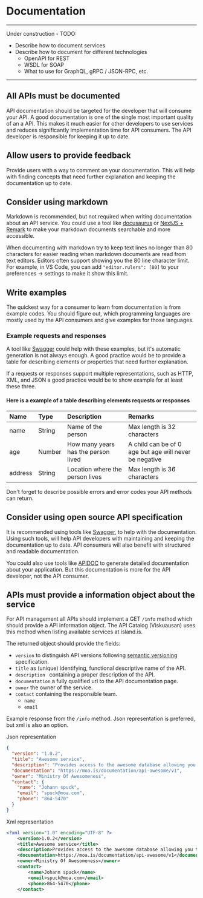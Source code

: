 # Documentation
---------------------------------------------------------
Under construction - TODO:
* Describe how to document services
* Describe how to document for different technologies
  * OpenAPI for REST
  * WSDL for SOAP
  * What to use for GraphQL, gRPC / JSON-RPC, etc.
---------------------------------------------------------

## All APIs must be documented
API documentation should be targeted for the developer that will consume your
API.  A good documentation is one of the single most important quality of an 
a API.  This makes it much easier for other developers to use services and 
reduces significantly implementation time for API consumers. The API developer 
is responsible for keeping it up to date.

## Allow users to provide feedback
Provide users with a way to comment on your documentation.  This will help 
with finding concepts that need further explanation and keeping the 
documentation up to date.

## Consider using markdown
Markdown is recommended, but not required when writing documentation about an
API service. You could use a tool like [docusaurus](https://v2.docusaurus.io/) 
or [NextJS + Remark](https://github.com/vercel/next.js/tree/canary/examples/blog-starter-typescript) 
to make your markdown documents searchable and more accessible.

When documenting with markdown try to keep text lines no longer than 80 
characters for easier reading when markdown  documents are read from text 
editors.  Editors often support showing you the 80 line character limit.  For
example, in VS Code, you can add `"editor.rulers": [80]` to your 
preferences -> settings to make it show this limit.

## Write examples
The quickest way for a consumer to learn from documentation is from example 
codes.  You should figure out, which programming languages are mostly used by
the API consumers and give examples for those languages.

### Example requests and responses
A tool like [Swagger](http://swagger.io/) could help with these examples, but
it's automatic generation is not always enough.  A good practice would be to 
provide a table for describing elements or properties that need further 
explanation.

If a requests or responses support multiple representations, such as 
HTTP, XML, and JSON a good practice would be to show example for at 
least these three.

#### Here is a example of a table describing elements requests or responses
| Name     | Type    | Description                           | Remarks                     |
| :---     | :---    | :----------                           | :-------                    |
| name     | String  | Name of the person                    | Max length is 32 characters |
| age      | Number  | How many years has the person lived   | A child can be of 0 age but age will never be negative |
| address  | String  | Location where the person lives       | Max length is 36 characters |

Don't forget to describe possible errors and 
error codes your API methods can return.

## Consider using open source API specification
It is recommended using tools like [Swagger](http://swagger.io/), to help with
the documentation.  Using such tools, will help API developers with maintaining
and keeping the documentation up to date.  API consumers will also benefit with
structured and readable documentation.

You could also use tools like [APIDOC](https://apidocjs.com/) to generate 
detailed documentation about your application.  But this documentation is 
more for the API developer, not the API consumer.


## APIs must provide a information object about the service
For API management all APIs should implement a GET `/info` method which should
provide a API information object.   The API Catalog (Viskuausan) uses this
method when listing available services at island.is.

The returned object should provide the fields:
 - `version`  to distinguish API versions following [semantic versioning](https://semver.org/) specification.
 - `title` as (unique) identifying, functional descriptive name of the API.
 - `description `  containing a proper description of the API.
 - `documentation` a fully qualified url to the API documentation page.
 - `owner` the owner of the service.
 - `contact`  containing the responsible team.
   - `name`
   - `email` 

Example response from the `/info` method.  Json representation is preferred, 
but xml is also an option.

Json representation
```json
{
  "version": "1.0.2",
  "title": "Awesome service",
  "description": "Provides access to the awesome database allowing you to query and submit methods on, how to better the world.",
  "documentation": "https://moa.is/documentation/api-awesome/v1",
  "owner": "Ministry Of Awesomeness",
  "contact": {
    "name": "Johann spuck",
    "email": "spuck@moa.com",
    "phone": "864-5470"
  }
}
```

Xml representation
```xml
<?xml version="1.0" encoding="UTF-8" ?>
	<version>1.0.2</version>
	<title>Awesome service</title>
	<description>Provides access to the awesome database allowing you to query and submit methods on, how to better the world.</description>
	<documentation>https://moa.is/documentation/api-awesome/v1</documentation>
	<owner>Ministry Of Awesomeness</owner>
	<contact>
		<name>Johann spuck</name>
		<email>spuck@moa.com</email>
		<phone>864-5470</phone>
	</contact>
  ```